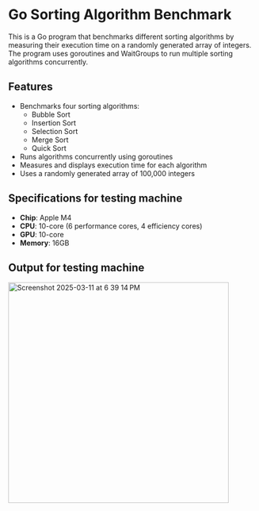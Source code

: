 # Go Sorting Algorithm Benchmark

This is a Go program that benchmarks different sorting algorithms by measuring their execution time on a randomly generated array of integers. The program uses goroutines and WaitGroups to run multiple sorting algorithms concurrently.

## Features

- Benchmarks four sorting algorithms:
  - Bubble Sort
  - Insertion Sort
  - Selection Sort
  - Merge Sort
  - Quick Sort
- Runs algorithms concurrently using goroutines
- Measures and displays execution time for each algorithm
- Uses a randomly generated array of 100,000 integers

## Specifications for testing machine

- **Chip**: Apple M4  
- **CPU**: 10-core (6 performance cores, 4 efficiency cores)  
- **GPU**: 10-core  
- **Memory**: 16GB

## Output for testing machine
<img width="445" alt="Screenshot 2025-03-11 at 6 39 14 PM" src="https://github.com/user-attachments/assets/001d13b1-234e-4f33-a5b3-cdaf29cc7b1b" />
